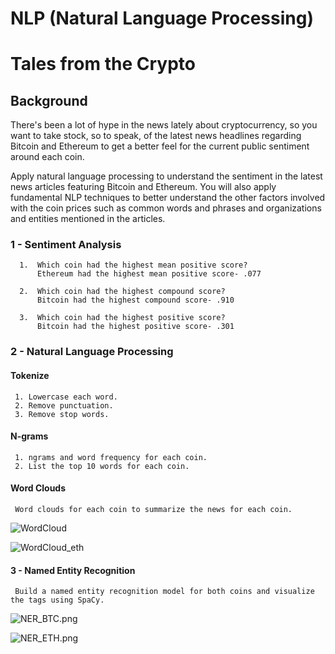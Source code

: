 # NLP (Natural Language Processing)
# Tales from the Crypto

## Background

There's been a lot of hype in the news lately about cryptocurrency, so you want to take stock, so to speak, of the latest news headlines regarding Bitcoin and Ethereum to get a better feel for the current public sentiment around each coin.

Apply natural language processing to understand the sentiment in the latest news articles featuring Bitcoin and Ethereum. You will also apply fundamental NLP techniques to better understand the other factors involved with the coin prices such as common words and phrases and organizations and entities mentioned in the articles.



   ### 1 - Sentiment Analysis
      1.  Which coin had the highest mean positive score?
          Ethereum had the highest mean positive score- .077

      2.  Which coin had the highest compound score?
          Bitcoin had the highest compound score- .910

      3.  Which coin had the highest positive score?
          Bitcoin had the highest positive score- .301
      
      
   ### 2 - Natural Language Processing

   #### Tokenize
     1. Lowercase each word.
     2. Remove punctuation.
     3. Remove stop words.

   #### N-grams

     1. ngrams and word frequency for each coin.
     2. List the top 10 words for each coin.

   #### Word Clouds

     Word clouds for each coin to summarize the news for each coin.  
     
  ![WordCloud](Images/https://github.com/Springe09/NLP/blob/main/btc.PNG)
  
  ![WordCloud_eth](Images/https://github.com/Springe09/NLP/blob/main/ETH.PNG)
     
   #### 3 - Named Entity Recognition
     Build a named entity recognition model for both coins and visualize the tags using SpaCy.
     
  ![NER_BTC.png](Images/https://github.com/Springe09/NLP/blob/main/NRE_BTC.PNG)
  
  ![NER_ETH.png](Images/https://github.com/Springe09/NLP/blob/main/NER_ETH.PNG)
     
 
